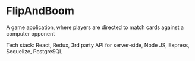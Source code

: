 # FlipAndBoom

A game application, where players are directed to match cards against a computer opponent

Tech stack: React, Redux, 3rd party API for server-side, Node JS, Express, Sequelize, PostgreSQL
